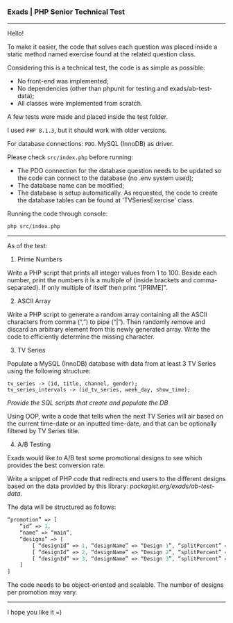 
### Exads | PHP Senior Technical Test

---

Hello!

To make it easier, the code that solves each question was placed inside a static method named exercise found at the related question class.

Considering this is a technical test, the code is as simple as possible:
* No front-end was implemented;
* No dependencies (other than phpunit for testing and exads/ab-test-data);
* All classes were implemented from scratch.

A few tests were made and placed inside the test folder.

I used `PHP 8.1.3`, but it should work with older versions.

For database connections: `PDO`. MySQL (InnoDB) as driver.

Please check `src/index.php` before running:
* The PDO connection for the database question needs to be updated so the code can connect to the database (no .env system used);
* The database name can be modified;
* The database is setup automatically. As requested, the code to create the database tables can be found at 'TVSeriesExercise' class.

Running the code through console:

```
php src/index.php
```

---

As of the test:

1. Prime Numbers

Write a PHP script that prints all integer values from 1 to 100.
Beside each number, print the numbers it is a multiple of (inside brackets and comma-separated). If
only multiple of itself then print “[PRIME]”.

2. ASCII Array

Write a PHP script to generate a random array containing all the ASCII characters from comma (“,”) to
pipe (“|”). Then randomly remove and discard an arbitrary element from this newly generated array.
Write the code to efficiently determine the missing character.

3. TV Series

Populate a MySQL (InnoDB) database with data from at least 3 TV Series using the following structure:

```
tv_series -> (id, title, channel, gender);
tv_series_intervals -> (id_tv_series, week_day, show_time);
```

*Provide the SQL scripts that create and populate the DB*

Using OOP, write a code that tells when the next TV Series will air based on the current time-date or an
inputted time-date, and that can be optionally filtered by TV Series title.

4. A/B Testing

Exads would like to A/B test some promotional designs to see which provides the best conversion rate.

Write a snippet of PHP code that redirects end users to the different designs based on the data
provided by this library: *packagist.org/exads/ab-test-data*.

The data will be structured as follows:

```php
“promotion” => [
    “id” => 1,
    “name” => “main”,
    “designs” => [
        [ “designId” => 1, “designName” => “Design 1”, “splitPercent” => 50 ],
        [ “designId” => 2, “designName” => “Design 2”, “splitPercent” => 25 ],
        [ “designId” => 3, “designName” => “Design 3”, “splitPercent” => 25 ],
    ]
]
```

The code needs to be object-oriented and scalable. The number of designs per promotion may vary.

---

I hope you like it =)
